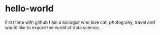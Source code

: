 # hello-world
First time with github
I am a biologist who love cat, photograhy, travel and would like to expore the world of data science.

